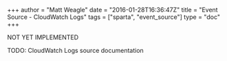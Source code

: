 +++
author = "Matt Weagle"
date = "2016-01-28T16:36:47Z"
title = "Event Source - CloudWatch Logs"
tags = ["sparta", "event_source"]
type = "doc"
+++

<span class="label label-warning">NOT YET IMPLEMENTED</span>

TODO: CloudWatch Logs source documentation
